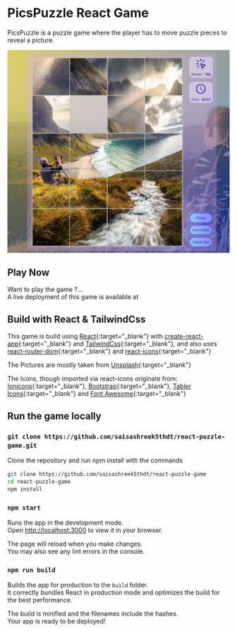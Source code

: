 # PicsPuzzle React Game

PicsPuzzle is a puzzle game where the player has to move puzzle pieces to reveal a picture.

![Screenshot of the PicPuzzle Game](puzzleScreenshot.jpg)

## Play Now

Want to play the game ?...   
A live deployment of this game is available at   

## Build with React & TailwindCss

This game is build using
[React](https://reactjs.org/){:target="_blank"} 
with [create-react-app](https://create-react-app.dev/){:target="_blank"} 
and [TailwindCss](https://tailwindcss.com/){:target="_blank"}, 
and also uses 
[react-router-dom](https://reactrouter.com/en/main){:target="_blank"} 
and [react-icons](https://react-icons.github.io/react-icons/){:target="_blank"}  
  
The Pictures are mostly taken from [Unsplash](https://unsplash.com/){:target="_blank"}

The Icons, though imported via react-icons originate from: 
[Ionicons](https://ionic.io/ionicons){:target="_blank"},
[Bootstrap](https://github.com/twbs/icons){:target="_blank"},
[Tabler Icons](https://github.com/tabler/tabler-icons){:target="_blank"} and 
[Font Awesome](https://fontawesome.com/){:target="_blank"}


## Run the game locally

### `git clone https://github.com/saisashreek5thdt/react-puzzle-game.git` 

Clone the repository and run npm install with the commands

```bash
git clone https://github.com/saisashreek5thdt/react-puzzle-game
cd react-puzzle-game
npm install
```

### `npm start`

Runs the app in the development mode.\
Open [http://localhost:3000](http://localhost:3000) to view it in your browser.

The page will reload when you make changes.\
You may also see any lint errors in the console.

### `npm run build`

Builds the app for production to the `build` folder.\
It correctly bundles React in production mode and optimizes the build for the best performance.

The build is minified and the filenames include the hashes.\
Your app is ready to be deployed!
